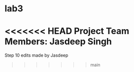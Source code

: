 # lab3

<<<<<<< HEAD
Project Team Members:
Jasdeep Singh
=======

Step 10 edits made by Jasdeep

>>>>>>> main
